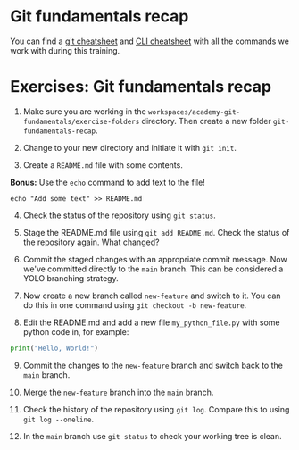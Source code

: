 
# Git fundamentals recap

You can find a [git cheatsheet](../../CHEATSHEET-GIT.md) and [CLI cheatsheet](../../CHEATSHEET-CLI.md) with all the commands we work with during this training.

# Exercises: Git fundamentals recap

1. Make sure you are working in the `workspaces/academy-git-fundamentals/exercise-folders` directory. Then create a new folder `git-fundamentals-recap`.

2. Change to your new directory and initiate it with `git init`.

3. Create a `README.md` file with some contents.

**Bonus:** Use the `echo` command to add text to the file!
```
echo "Add some text" >> README.md
```

4. Check the status of the repository using `git status`.

5. Stage the README.md file using `git add README.md`. Check the status of the repository again. What changed?

6. Commit the staged changes with an appropriate commit message. Now we've committed directly to the `main` branch. This can be considered a YOLO branching strategy.

7. Now create a new branch called `new-feature` and switch to it. You can do this in one command using `git checkout -b new-feature`. 

8. Edit the README.md and add a new file `my_python_file.py` with some python code in, for example:
```python
print("Hello, World!")
```

9. Commit the changes to the `new-feature` branch and switch back to the `main` branch. 

10. Merge the `new-feature` branch into the `main` branch.

11. Check the history of the repository using `git log`. Compare this to using ` git log --oneline`.

12. In the `main` branch use `git status` to check your working tree is clean.